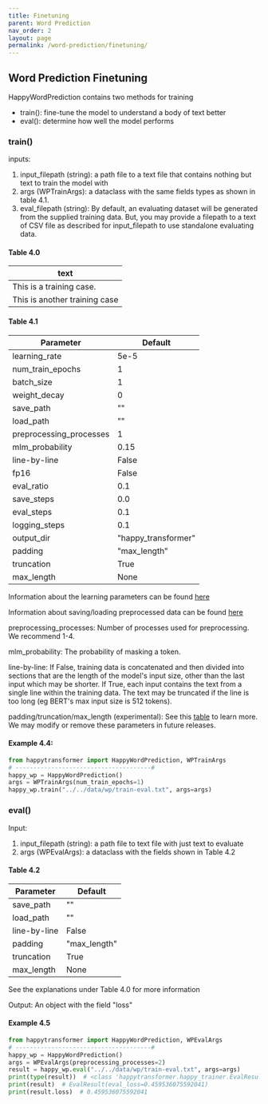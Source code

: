 ```yaml
---
title: Finetuning
parent: Word Prediction
nav_order: 2
layout: page
permalink: /word-prediction/finetuning/
---
```


## Word Prediction Finetuning

HappyWordPrediction contains two methods for training 
- train(): fine-tune the model to understand a body of text better
- eval(): determine how well the model performs 

### train()

inputs: 
1. input_filepath (string): a path file to a text file that contains nothing but text to train the model with
2. args (WPTrainArgs): a dataclass with the same fields types as shown in table 4.1. 
3. eval_filepath (string): By default, an evaluating dataset will be generated from the supplied training data. But, you may provide a filepath to a text of CSV file as described for input_filepath to use standalone evaluating data. 

#### Table 4.0
| text                           |
|--------------------------------|
| This is a training case.       | 
| This is another training case  | 

#### Table 4.1

| Parameter               | Default             |
|-------------------------|---------------------|
| learning_rate           | 5e-5                |
| num_train_epochs        | 1                   |
| batch_size              | 1                   |
| weight_decay            | 0                   |
| save_path               | ""                  |
| load_path               | ""                  |
| preprocessing_processes | 1                   |
| mlm_probability         | 0.15                |
| line-by-line            | False               |
| fp16                    | False               |
| eval_ratio              | 0.1                 |
| save_steps              | 0.0                 |
| eval_steps              | 0.1                 |
| logging_steps           | 0.1                 |
| output_dir              | "happy_transformer" |
| padding                 | "max_length"        |
| truncation              | True                |
| max_length              | None                |

Information about the learning parameters can be found [here](/learning-parameters/)

Information about saving/loading preprocessed data can be found [here](/save-load/)

preprocessing_processes: Number of processes used for preprocessing. We recommend 1-4. 

mlm_probability: The probability of masking a token.

line-by-line: If False, training data is concatenated and then divided into sections that are the length of the model's input size, other than the last input which may be shorter. 
              If True, each input contains the text from a single line within the training data. The text may be truncated if the line is too long (eg BERT's max input size is 512 tokens). 

padding/truncation/max_length (experimental): See this [table](https://huggingface.co/docs/transformers/pad_truncation) to learn more.  We may modify or remove these parameters in future releases.

#### Example 4.4:
```python
from happytransformer import HappyWordPrediction, WPTrainArgs
# --------------------------------------#
happy_wp = HappyWordPrediction()
args = WPTrainArgs(num_train_epochs=1) 
happy_wp.train("../../data/wp/train-eval.txt", args=args)
```

### eval()
Input:
1. input_filepath (string): a path file to text file with just text to evaluate 
2. args (WPEvalArgs): a dataclass with the fields shown in Table 4.2
 
#### Table 4.2

| Parameter               | Default      |
|-------------------------|--------------|
| save_path               | ""           |
| load_path               | ""           |
| line-by-line            | False        |
| padding                 | "max_length" |
| truncation              | True         |
| max_length              | None         |

See the explanations under Table 4.0 for more information 

Output: An object with the field "loss"

#### Example 4.5
```python
from happytransformer import HappyWordPrediction, WPEvalArgs
# --------------------------------------#
happy_wp = HappyWordPrediction()  
args = WPEvalArgs(preprocessing_processes=2)
result = happy_wp.eval("../../data/wp/train-eval.txt", args=args)
print(type(result))  # <class 'happytransformer.happy_trainer.EvalResult'>
print(result)  # EvalResult(eval_loss=0.459536075592041)
print(result.loss)  # 0.459536075592041
```

